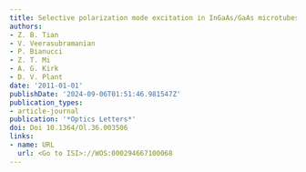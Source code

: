 ```yaml
---
title: Selective polarization mode excitation in InGaAs/GaAs microtubes
authors:
- Z. B. Tian
- V. Veerasubramanian
- P. Bianucci
- Z. T. Mi
- A. G. Kirk
- D. V. Plant
date: '2011-01-01'
publishDate: '2024-09-06T01:51:46.981547Z'
publication_types:
- article-journal
publication: '*Optics Letters*'
doi: Doi 10.1364/Ol.36.003506
links:
- name: URL
  url: <Go to ISI>://WOS:000294667100068
---
```

